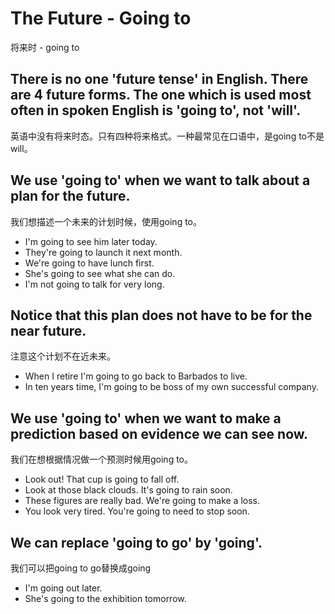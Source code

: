 # The Future - Going to
将来时 - going to


## There is no one 'future tense' in English. There are 4 future forms. The one which is used most often in spoken English is 'going to', not 'will'.
英语中没有将来时态。只有四种将来格式。一种最常见在口语中，是going to不是will。


## We use 'going to' when we want to talk about a plan for the future.
我们想描述一个未来的计划时候，使用going to。


* I'm going to see him later today.
* They're going to launch it next month.
* We're going to have lunch first.
* She's going to see what she can do.
* I'm not going to talk for very long.


## Notice that this plan does not have to be for the near future.
注意这个计划不在近未来。


* When I retire I'm going to go back to Barbados to live.
* In ten years time, I'm going to be boss of my own successful company.


## We use 'going to' when we want to make a prediction based on evidence we can see now.
我们在想根据情况做一个预测时候用going to。


* Look out! That cup is going to fall off.
* Look at those black clouds. It's going to rain soon.
* These figures are really bad. We're going to make a loss.
* You look very tired. You're going to need to stop soon.


## We can replace 'going to go' by 'going'. 
我们可以把going to go替换成going


* I'm going out later.
* She's going to the exhibition tomorrow.
